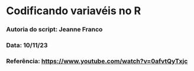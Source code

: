 # Codificando variavéis no R

### Autoria do script: Jeanne Franco 
### Data: 10/11/23 
### Referência: https://www.youtube.com/watch?v=0afvtQyTxjc
